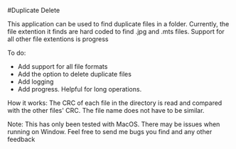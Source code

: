 #Duplicate Delete

This application can be used to find duplicate files in a folder. Currently, the file extention it finds are hard coded to find .jpg and .mts files. Support for all other file extentions is progress

To do:
- Add support for all file formats
- Add the option to delete duplicate files
- Add logging
- Add progress. Helpful for long operations.

How it works:
The CRC of each file in the directory is read and compared with the other files' CRC. The file name does not have to be similar.

Note: This has only been tested with MacOS. There may be issues when running on Window. Feel free to send me bugs you find and any other feedback

